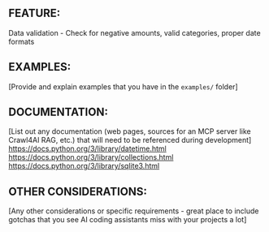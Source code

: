 ## FEATURE:

Data validation - Check for negative amounts, valid categories, proper date formats

## EXAMPLES:

[Provide and explain examples that you have in the `examples/` folder]

## DOCUMENTATION:

[List out any documentation (web pages, sources for an MCP server like Crawl4AI RAG, etc.) that will need to be referenced during development]
https://docs.python.org/3/library/datetime.html
https://docs.python.org/3/library/collections.html
https://docs.python.org/3/library/sqlite3.html

## OTHER CONSIDERATIONS:

[Any other considerations or specific requirements - great place to include gotchas that you see AI coding assistants miss with your projects a lot]
